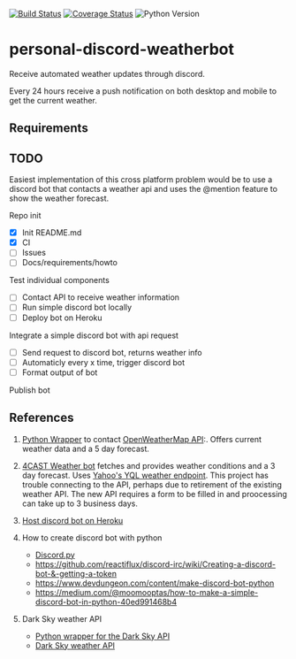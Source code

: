 [![Build Status](https://travis-ci.com/MoskiMBA/personal-discord-weatherbot.svg?branch=master)](https://travis-ci.com/MoskiMBA/personal-discord-weatherbot)
[![Coverage Status](https://coveralls.io/repos/github/MoskiMBA/personal-discord-weatherbot/badge.svg?branch=master)](https://coveralls.io/github/MoskiMBA/personal-discord-weatherbot?branch=master)
![Python Version](https://img.shields.io/badge/python-3.6%20%7C%203.7-blue.svg)

# personal-discord-weatherbot
Receive automated weather updates through discord.

Every 24 hours receive a push notification on both desktop and mobile to get the current weather. 

## Requirements


## TODO

Easiest implementation of this cross platform problem would be to use a discord bot that contacts a weather api and uses the @mention feature to show the weather forecast.


Repo init

- [x] Init README.md
- [x] CI
- [ ] Issues
- [ ] Docs/requirements/howto

Test individual components

- [ ] Contact API to receive weather information
- [ ] Run simple discord bot locally
- [ ] Deploy bot on Heroku

Integrate a simple discord bot with api request

- [ ] Send request to discord bot, returns weather info
- [ ] Automaticly every x time, trigger discord bot
- [ ] Format output of bot

Publish bot

## References
1. [Python Wrapper](https://github.com/csparpa/pyowm) to contact [OpenWeatherMap API](https://openweathermap.org/api):.
Offers current weather data and a 5 day forecast.

1. [4CAST Weather bot](https://github.com/lluisrojass/discord-forecast-bot) fetches and provides weather
conditions and a 3 day forecast. Uses [Yahoo's YQL weather endpoint](https://developer.yahoo.com/weather/). This project has trouble connecting to the API, perhaps due to retirement of the existing weather API. The new API requires a form to be filled in and proocessing can take up to 3 business days. 

1. [Host discord bot on Heroku](https://boostlog.io/@anshulc95/how-to-host-a-discord-bot-on-heroku-for-free-5a9c230798a8b60096c43336)

1. How to create discord bot with python
    - [Discord.py](https://github.com/Rapptz/discord.py)
    - https://github.com/reactiflux/discord-irc/wiki/Creating-a-discord-bot-&-getting-a-token
    - https://www.devdungeon.com/content/make-discord-bot-python
    - https://medium.com/@moomooptas/how-to-make-a-simple-discord-bot-in-python-40ed991468b4

1. Dark Sky weather API
    - [Python wrapper for the Dark Sky API](https://pypi.org/project/darkskylib/)
    - [Dark Sky weather API](https://darksky.net)



